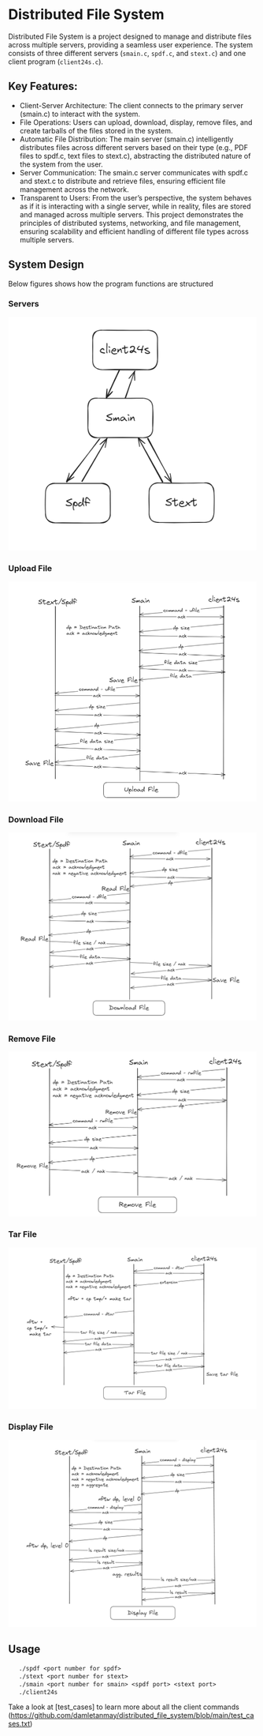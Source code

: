 # Distributed File System

Distributed File System is a project designed to manage and distribute files across multiple servers, providing a seamless user experience. The system consists of three different servers (`smain.c`, `spdf.c`, and `stext.c`) and one client program (`client24s.c`).

## Key Features:
* Client-Server Architecture: The client connects to the primary server (smain.c) to interact with the system.
* File Operations: Users can upload, download, display, remove files, and create tarballs of the files stored in the system.
* Automatic File Distribution: The main server (smain.c) intelligently distributes files across different servers based on their type (e.g., PDF files to spdf.c, text files to stext.c), abstracting the distributed nature of the system from the user.
* Server Communication: The smain.c server communicates with spdf.c and stext.c to distribute and retrieve files, ensuring efficient file management across the network.
* Transparent to Users: From the user’s perspective, the system behaves as if it is interacting with a single server, while in reality, files are stored and managed across multiple servers.
This project demonstrates the principles of distributed systems, networking, and file management, ensuring scalability and efficient handling of different file types across multiple servers.


## System Design

Below figures shows how the program functions are structured

### Servers

![Servers](https://github.com/damletanmay/distributed_file_system/blob/main/0%20Servers.png)

### Upload File

![upload_file](https://github.com/damletanmay/distributed_file_system/blob/main/1%20Upload%20File.png)

### Download File

![download_file](https://github.com/damletanmay/distributed_file_system/blob/main/2%20Download%20File.png)

### Remove File

![remove_file](https://github.com/damletanmay/distributed_file_system/blob/main/3%20Remove%20File.png)

### Tar File

![tar_file](https://github.com/damletanmay/distributed_file_system/blob/main/4%20Tar%20File.png)

### Display File

![display_file](https://github.com/damletanmay/distributed_file_system/blob/main/5%20Display%20File.png)

## Usage
       ./spdf <port number for spdf>
       ./stext <port number for stext>
       ./smain <port number for smain> <spdf port> <stext port>
       ./client24s


Take a look at [test_cases] to learn more about all the client commands (https://github.com/damletanmay/distributed_file_system/blob/main/test_cases.txt)
